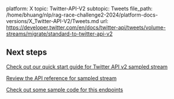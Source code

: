 platform: X
topic: Twitter-API-V2
subtopic: Tweets
file_path: /home/bhuang/nlp/rag-race-challenge2-2024/platform-docs-versions/X_Twitter-API-V2/Tweets.md
url: https://developer.twitter.com/en/docs/twitter-api/tweets/volume-streams/migrate/standard-to-twitter-api-v2

## Next steps

[Check out our quick start guide for Twitter API v2 sampled stream](https://developer.twitter.com/en/docs/twitter-api/tweets/sampled-stream/quick-start "Check out our quick start guide for Twitter API v2 sampled stream")

[Review the API reference for sampled stream](https://developer.twitter.com/en/docs/twitter-api/tweets/sampled-stream/api-reference "Review the API reference for sampled stream")

[Check out some sample code for this endpoints](https://github.com/twitterdev/Twitter-API-v2-sample-code "Check out some sample code for this endpoints")